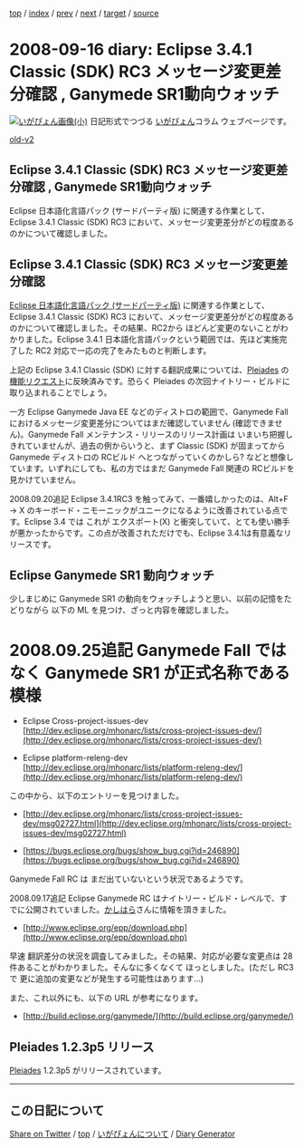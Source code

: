 [top](https://igapyon.github.io/diary/) 
 / [index](https://igapyon.github.io/diary/2008/index.html) 
 / [prev](https://igapyon.github.io/diary/2008/ig080912.html) 
 / [next](https://igapyon.github.io/diary/2008/ig080917.html) 
 / [target](https://igapyon.github.io/diary/2008/ig080916.html) 
 / [source](https://github.com/igapyon/diary/blob/gh-pages/2008/ig080916.html.src.md) 

2008-09-16 diary: Eclipse 3.4.1 Classic (SDK) RC3 メッセージ変更差分確認 , Ganymede SR1動向ウォッチ
=====================================================================================================
[![いがぴょん画像(小)](https://igapyon.github.io/diary/images/iga200306s.jpg "いがぴょん")](https://igapyon.github.io/diary/memo/memoigapyon.html) 日記形式でつづる [いがぴょん](https://igapyon.github.io/diary/memo/memoigapyon.html)コラム ウェブページです。

[old-v2](ig080916-orig.html)

## Eclipse 3.4.1 Classic (SDK) RC3 メッセージ変更差分確認 , Ganymede SR1動向ウォッチ

Eclipse 日本語化言語パック (サードパーティ版) に関連する作業として、Eclipse 3.4.1 Classic (SDK) RC3 において、メッセージ変更差分がどの程度あるのかについて確認しました。


## Eclipse 3.4.1 Classic (SDK) RC3 メッセージ変更差分確認

[Eclipse 日本語化言語パック (サードパーティ版)](http://www.igapyon.jp/blanco/nlpack/eclipse/) に関連する作業として、Eclipse 3.4.1 Classic (SDK) RC3 において、メッセージ変更差分がどの程度あるのかについて確認しました。その結果、RC2から ほどんど変更のないことがわかりました。Eclipse 3.4.1 日本語化言語パックという範囲では、先ほど実施完了した RC2 対応で一応の完了をみたものと判断します。

上記の Eclipse 3.4.1 Classic (SDK) に対する翻訳成果については、[Pleiades](http://mergedoc.sourceforge.jp/pleiades.html) の[機能リクエスト](http://sourceforge.jp/tracker/?atid=2661&group_id=685&func=browse)に反映済みです。恐らく Pleiades の次回ナイトリー・ビルドに取り込まれることでしょう。

一方 Eclipse Ganymede Java EE などのディストロの範囲で、Ganymede Fall におけるメッセージ変更差分についてはまだ確認していません (確認できません)。Ganymede Fall メンテナンス・リリースのリリース計画は いまいち把握しきれていませんが、過去の例からいうと、まず
Classic (SDK) が固まってから Ganymede ディストロの RCビルド へとつながっていくのかしら? などと想像しています。いずれにしても、私の方ではまだ Ganymede Fall 関連の RCビルドを見かけていません。

2008.09.20追記 Eclipse 3.4.1RC3 を触ってみて、一番嬉しかったのは、Alt+F → X のキーボード・ニモーニックがユニークになるように改善されている点です。Eclipse
3.4 では これが エクスポート(X) と衝突していて、とても使い勝手が悪かったからです。この点が改善されただけでも、Eclipse 3.4.1は有意義なリリースです。

## Eclipse Ganymede SR1 動向ウォッチ

少しまじめに Ganymede SR1 の動向をウォッチしようと思い、以前の記憶をたどりながら 以下の ML を見つけ、ざっと内容を確認しました。
# 2008.09.25追記 Ganymede Fall ではなく Ganymede SR1 が正式名称である模様

* Eclipse Cross-project-issues-dev
  [http://dev.eclipse.org/mhonarc/lists/cross-project-issues-dev/](http://dev.eclipse.org/mhonarc/lists/cross-project-issues-dev/)
  
* Eclipse platform-releng-dev
  [http://dev.eclipse.org/mhonarc/lists/platform-releng-dev/](http://dev.eclipse.org/mhonarc/lists/platform-releng-dev/)

この中から、以下のエントリーを見つけました。

* [http://dev.eclipse.org/mhonarc/lists/cross-project-issues-dev/msg02727.html](http://dev.eclipse.org/mhonarc/lists/cross-project-issues-dev/msg02727.html)
  
* [https://bugs.eclipse.org/bugs/show_bug.cgi?id=246890](https://bugs.eclipse.org/bugs/show_bug.cgi?id=246890)

Ganymede Fall RC は まだ出ていないという状況であるようです。

2008.09.17追記 Eclipse Ganymede RC はナイトリー・ビルド・レベルで、すでに公開されていました。[かしはら](http://d.hatena.ne.jp/cypher256/)さんに情報を頂きました。

* [http://www.eclipse.org/epp/download.php](http://www.eclipse.org/epp/download.php)

早速 翻訳差分の状況を調査してみました。その結果、対応が必要な変更点は 28件あることがわかりました。そんなに多くなくて ほっとしました。(ただし RC3 で 更に追加の変更などが発生する可能性はあります…)

また、これ以外にも、以下の URL が参考になります。

* [http://build.eclipse.org/ganymede/](http://build.eclipse.org/ganymede/)

## Pleiades 1.2.3p5 リリース

[Pleiades](http://mergedoc.sourceforge.jp/pleiades.html) 1.2.3p5 がリリースされています。

----------------------------------------------------------------------------------------------------

## この日記について

[Share on Twitter](https://twitter.com/intent/tweet?hashtags=igapyon%2Cdiary%2C%E3%81%84%E3%81%8C%E3%81%B4%E3%82%87%E3%82%93&text=Eclipse+3.4.1+Classic+%28SDK%29+RC3+%E3%83%A1%E3%83%83%E3%82%BB%E3%83%BC%E3%82%B8%E5%A4%89%E6%9B%B4%E5%B7%AE%E5%88%86%E7%A2%BA%E8%AA%8D+%2C+Ganymede+SR1%E5%8B%95%E5%90%91%E3%82%A6%E3%82%A9%E3%83%83%E3%83%81&url=https%3A%2F%2Figapyon.github.io%2Fdiary%2F2008%2Fig080916.html) / [top](../index.html) / [いがぴょんについて](https://igapyon.github.io/diary/memo/memoigapyon.html) / [Diary Generator](https://github.com/igapyon/igapyonv3)
